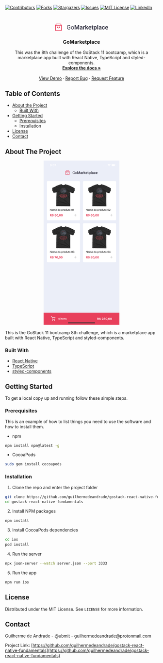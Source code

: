 [![Contributors][contributors-shield]][contributors-url]
[![Forks][forks-shield]][forks-url]
[![Stargazers][stars-shield]][stars-url]
[![Issues][issues-shield]][issues-url]
[![MIT License][license-shield]][license-url]
[![LinkedIn][linkedin-shield]][linkedin-url]

<!-- PROJECT LOGO -->
<br />
<p align="center">
  <a href="https://github.com/guilhermedeandrade/gostack-react-native-fundamentals">
    <img src="images/logo.png" alt="Logo">
  </a>

  <h3 align="center">GoMarketplace</h3>

  <p align="center">
    This was the 8th challenge of the GoStack 11 bootcamp, which is a marketplace app built with React Native, TypeScript and styled-components.
    <br />
    <a href="https://github.com/guilhermedeandrade/gostack-react-native-fundamentals"><strong>Explore the docs »</strong></a>
    <br />
    <br />
    <a href="https://github.com/guilhermedeandrade/gostack-react-native-fundamentals">View Demo</a>
    ·
    <a href="https://github.com/guilhermedeandrade/gostack-react-native-fundamentals/issues">Report Bug</a>
    ·
    <a href="https://github.com/guilhermedeandrade/gostack-react-native-fundamentals/issues">Request Feature</a>
  </p>
</p>

<!-- TABLE OF CONTENTS -->

## Table of Contents

- [About the Project](#about-the-project)
  - [Built With](#built-with)
- [Getting Started](#getting-started)
  - [Prerequisites](#prerequisites)
  - [Installation](#installation)
- [License](#license)
- [Contact](#contact)

<!-- ABOUT THE PROJECT -->

## About The Project

<p align="center">
  <img src="images/screenshot.png" width="250">
</p>

This is the GoStack 11 bootcamp 8th challenge, which is a marketplace app built with React Native, TypeScript and styled-components.

### Built With

- [React Native](https://reactnative.dev/)
- [TypeScript](https://www.typescriptlang.org/)
- [styled-components](https://styled-components.com/)

<!-- GETTING STARTED -->

## Getting Started

To get a local copy up and running follow these simple steps.

### Prerequisites

This is an example of how to list things you need to use the software and how to install them.

- npm

```sh
npm install npm@latest -g
```

- CocoaPods

```sh
sudo gem install cocoapods
```

### Installation

1. Clone the repo and enter the project folder

```sh
git clone https://github.com/guilhermedeandrade/gostack-react-native-fundamentals.git
cd gostack-react-native-fundamentals
```

2. Install NPM packages

```sh
npm install
```

3. Install CocoaPods dependencies

```sh
cd ios
pod install
```

4. Run the server

```sh
npx json-server --watch server.json --port 3333
```

5. Run the app

```sh
npm run ios
```

<!-- LICENSE -->

## License

Distributed under the MIT License. See `LICENSE` for more information.

<!-- CONTACT -->

## Contact

Guilherme de Andrade - [@ubmit](https://twitter.com/ubmit) - guilhermedeandrade@protonmail.com

Project Link: [https://github.com/guilhermedeandrade/gostack-react-native-fundamentals](https://github.com/guilhermedeandrade/gostack-react-native-fundamentals)

[contributors-shield]: https://img.shields.io/github/contributors/guilhermedeandrade/gostack-react-native-fundamentals.svg?style=flat-square
[contributors-url]: https://github.com/guilhermedeandrade/gostack-react-native-fundamentals/graphs/contributors
[forks-shield]: https://img.shields.io/github/forks/guilhermedeandrade/gostack-react-native-fundamentals.svg?style=flat-square
[forks-url]: https://github.com/guilhermedeandrade/gostack-react-native-fundamentals/network/members
[stars-shield]: https://img.shields.io/github/stars/guilhermedeandrade/gostack-react-native-fundamentals.svg?style=flat-square
[stars-url]: https://github.com/guilhermedeandrade/gostack-react-native-fundamentals/stargazers
[issues-shield]: https://img.shields.io/github/issues/guilhermedeandrade/gostack-react-native-fundamentals.svg?style=flat-square
[issues-url]: https://github.com/guilhermedeandrade/gostack-react-native-fundamentals/issues
[license-shield]: https://img.shields.io/github/license/guilhermedeandrade/gostack-react-native-fundamentals?style=flat-square
[license-url]: https://github.com/guilhermedeandrade/gostack-react-native-fundamentals/blob/master/LICENSE.txt
[linkedin-shield]: https://img.shields.io/badge/-LinkedIn-black.svg?style=flat-square&logo=linkedin&colorB=555
[linkedin-url]: https://linkedin.com/in/andradedeguilherme
